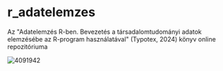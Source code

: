 # r_adatelemzes
Az "Adatelemzés R-ben. Bevezetés a társadalomtudományi adatok elemzésébe az R-program használatával" (Typotex, 2024) könyv online repozitóriuma

![4091942](https://github.com/benemarton89/r_adatelemzes/assets/156436749/b997c25f-27ba-4f0c-b58c-58747ebb5eac)
